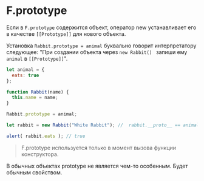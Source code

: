 # F.prototype

Если в `F.prototype` содержится объект, оператор new устанавливает его в качестве `[[Prototype]]` для нового объекта.

Установка `Rabbit.prototype = animal` буквально говорит интерпретатору следующее: "При создании объекта через `new Rabbit() `
запиши ему `animal` в `[[Prototype]]`".
```js
let animal = {
  eats: true
};

function Rabbit(name) {
  this.name = name;
}

Rabbit.prototype = animal;

let rabbit = new Rabbit("White Rabbit"); //  rabbit.__proto__ == animal

alert( rabbit.eats ); // true
```

> F.prototype используется только в момент вызова функции конструктора. 

В обычных объектах prototype не является чем-то особенным. Будет обычным свойством.


